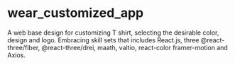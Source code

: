 # wear_customized_app
A web base design for customizing T shirt, selecting the desirable color, design and logo. Embracing skill sets that includes React.js, three @react-three/fiber, @react-three/drei, maath, valtio, react-color framer-motion and Axios.